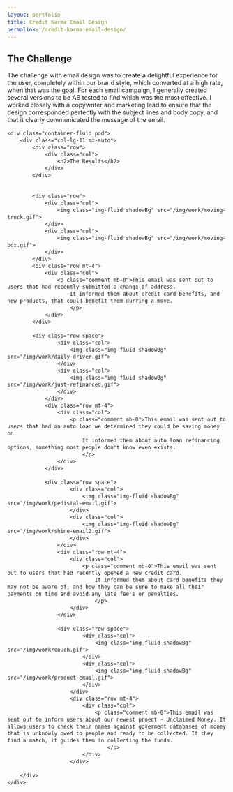 ```yaml
---
layout: portfolio
title: Credit Karma Email Design
permalink: /credit-karma-email-design/
---
```



<section id="portfolioMain">
       
<!--the challenge-->

<div class="container-fluid pod">
   <div class="col-lg-11 mx-auto">
        <div class="row">
            <div class="col">
                <h2>The Challenge</h2>
                <p class="mb-0">The challenge with email design was to create a delightful experience for the user, completely within our brand style, which converted at a high rate, when that was the goal. For each email campaign, I generally created several versions to be AB tested to find which was the most effective. I worked closely with a copywriter and marketing lead to ensure that the design corresponded perfectly with the subject lines and body copy, and that it clearly communicated the message of the email.</p>
            </div>
        </div>
   </div>
</div>

<!--the challenge end -->


<!--the final product-->

    <div class="container-fluid pod">
        <div class="col-lg-11 mx-auto">
            <div class="row">
                <div class="col">
                    <h2>The Results</h2>
                </div>
            </div>


            <div class="row">
                <div class="col">
                    <img class="img-fluid shadowBg" src="/img/work/moving-truck.gif">
                </div>
                <div class="col">
                    <img class="img-fluid shadowBg" src="/img/work/moving-box.gif">
                </div>
            </div>
            <div class="row mt-4">
                <div class="col">
                    <p class="comment mb-0">This email was sent out to users that had recently submitted a change of address.
                        It informed them about credit card benefits, and new products, that could benefit them durring a move.
                        </p>
                </div>
            </div>

            <div class="row space">
                    <div class="col">
                        <img class="img-fluid shadowBg" src="/img/work/daily-driver.gif">
                    </div>
                    <div class="col">
                        <img class="img-fluid shadowBg" src="/img/work/just-refinanced.gif">
                    </div>
                </div>
                <div class="row mt-4">
                    <div class="col">
                        <p class="comment mb-0">This email was sent out to users that had an auto loan we determined they could be saving money on.
                            It informed them about auto loan refinancing options, something most people don't know even exists.
                            </p>
                    </div>
                </div>

                <div class="row space">
                        <div class="col">
                            <img class="img-fluid shadowBg" src="/img/work/pedistal-email.gif">
                        </div>
                        <div class="col">
                            <img class="img-fluid shadowBg" src="/img/work/shine-email2.gif">
                        </div>
                    </div>
                    <div class="row mt-4">
                        <div class="col">
                            <p class="comment mb-0">This email was sent out to users that had recently opened a new credit card.
                                It informed them about card benefits they may not be aware of, and how they can be sure to make all their payments on time and avoid any late fee's or penalties.
                                </p>
                        </div>
                    </div>

                    <div class="row space">
                            <div class="col">
                                <img class="img-fluid shadowBg" src="/img/work/couch.gif">
                            </div>
                            <div class="col">
                                <img class="img-fluid shadowBg" src="/img/work/product-email.gif">
                            </div>
                        </div>
                        <div class="row mt-4">
                            <div class="col">
                                <p class="comment mb-0">This email was sent out to inform users about our newest proect - Unclaimed Money. It allows users to check their names against goverment databases of money that is unknowly owed to people and ready to be collected. If they find a match, it guides them in collecting the funds. 
                                    </p>
                            </div>
                        </div>

        </div>
    </div>

<!--the final product end-->

</section>